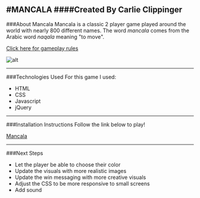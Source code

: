 #MANCALA
####Created By Carlie Clippinger
--------
###About Mancala
Mancala is a classic 2 player game played around the world with nearly 800 different names. The word *mancala* comes from the Arabic word *naqala* meaning "to move". 

[Click here for gameplay rules](http://boardgames.about.com/cs/mancala/ht/play_mancala.htm)

![alt](http://i.imgur.com/QAl8Yzh.png)

--------
###Technologies Used
For this game I used:
* HTML
* CSS
* Javascript
* jQuery

--------
###Installation Instructions
Follow the link below to play!

[Mancala](https://carliesachiko.github.io/Mancala/)

--------
###Next Steps
* Let the player be able to choose their color
* Update the visuals with more realistic images
* Update the win messaging with more creative visuals
* Adjust the CSS to be more responsive to small screens
* Add sound
